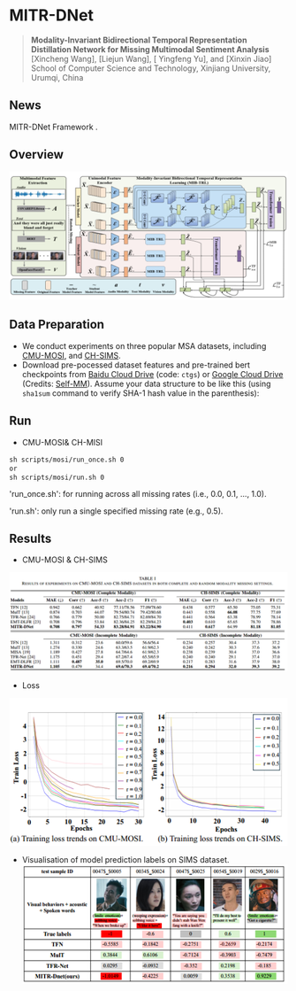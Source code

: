 # MITR-DNet
> **Modality-Invariant Bidirectional Temporal Representation Distillation Network for Missing Multimodal Sentiment Analysis**<br>
> [Xincheng Wang], [Liejun Wang], [ Yingfeng Yu], and [Xinxin Jiao]<br>
> School of Computer Science and Technology, Xinjiang University, Urumqi, China<br>

## News
MITR-DNet Framework .<br>

## Overview

![EMT-DLFR Framework](figs/11.png)


## Data Preparation
- We conduct experiments on three popular MSA datasets, including [CMU-MOSI](https://ieeexplore.ieee.org/abstract/document/7742221/), and [CH-SIMS](https://aclanthology.org/2020.acl-main.343/).
- Download pre-pocessed dataset features and pre-trained bert checkpoints from [Baidu Cloud Drive](https://pan.baidu.com/s/1oksuDEkkd3vGg2oBMBxiVw) (code: `ctgs`) or [Google Cloud Drive](https://drive.google.com/drive/folders/1E5kojBirtd5VbfHsFp6FYWkQunk73Nsv?usp=sharing) (Credits: [Self-MM](https://github.com/thuiar/Self-MM)).
Assume your data structure to be like this (using `sha1sum` command to verify SHA-1 hash value in the parenthesis):


## Run
- CMU-MOSI& CH-MISI
```
sh scripts/mosi/run_once.sh 0
or
sh scripts/mosi/run.sh 0
```
'run_once.sh': for running across all missing rates (i.e., 0.0, 0.1, ..., 1.0).

'run.sh': only run a single specified missing rate (e.g., 0.5).



## Results

- CMU-MOSI & CH-SIMS

![mosi_mosei_incomplete_table](figs/22.png)
- Loss

![mosi_mosei_incomplete_fig](figs/33.png)


- Visualisation of model prediction labels on SIMS dataset.
![mosi_mosei_incomplete_fig](figs/44.png)
